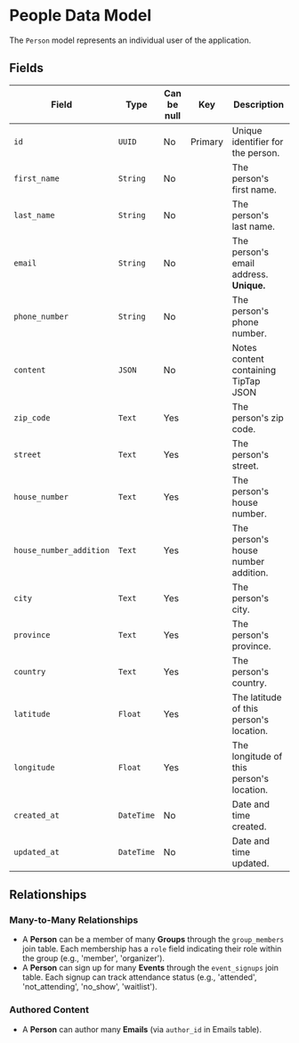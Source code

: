 # People Data Model

The `Person` model represents an individual user of the application.

## Fields

| Field                   | Type       | Can be null | Key     | Description                              |
| ----------------------- | ---------- | ----------- | ------- | ---------------------------------------- |
| `id`                    | `UUID`     | No          | Primary | Unique identifier for the person.        |
| `first_name`            | `String`   | No          |         | The person's first name.                 |
| `last_name`             | `String`   | No          |         | The person's last name.                  |
| `email`                 | `String`   | No          |         | The person's email address. **Unique.**  |
| `phone_number`          | `String`   | No          |         | The person's phone number.               |
| `content`               | `JSON`     | No          |         | Notes content containing TipTap JSON     |
| `zip_code`              | `Text`     | Yes         |         | The person's zip code.                   |
| `street`                | `Text`     | Yes         |         | The person's street.                     |
| `house_number`          | `Text`     | Yes         |         | The person's house number.               |
| `house_number_addition` | `Text`     | Yes         |         | The person's house number addition.      |
| `city`                  | `Text`     | Yes         |         | The person's city.                       |
| `province`              | `Text`     | Yes         |         | The person's province.                   |
| `country`               | `Text`     | Yes         |         | The person's country.                    |
| `latitude`              | `Float`    | Yes         |         | The latitude of this person's location.  |
| `longitude`             | `Float`    | Yes         |         | The longitude of this person's location. |
| `created_at`            | `DateTime` | No          |         | Date and time created.                   |
| `updated_at`            | `DateTime` | No          |         | Date and time updated.                   |

## Relationships

### Many-to-Many Relationships

- A **Person** can be a member of many **Groups** through the `group_members` join table. Each membership has a `role` field indicating their role within the group (e.g., 'member', 'organizer').
- A **Person** can sign up for many **Events** through the `event_signups` join table. Each signup can track attendance status (e.g., 'attended', 'not_attending', 'no_show', 'waitlist').

### Authored Content

- A **Person** can author many **Emails** (via `author_id` in Emails table).
